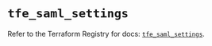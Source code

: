 # `tfe_saml_settings`

Refer to the Terraform Registry for docs: [`tfe_saml_settings`](https://registry.terraform.io/providers/hashicorp/tfe/0.58.0/docs/resources/saml_settings).
